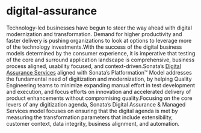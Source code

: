 # digital-assurance

Technology-led businesses have begun to steer the way ahead with digital modernization and transformation. Demand for higher productivity and faster delivery is pushing organizations to look at options to leverage more of the technology investments.With the success of the digital business models determined by the consumer experience, it is imperative that testing of the core and surround application landscape is comprehensive, business process aligned, usability focused, and context-driven.Sonata’s [Digital Assurance Services](https://www.sonata-software.com/platformation-services/digital-assurance-managed-services) aligned with Sonata’s Platformation™ Model addresses the fundamental need of digitization and modernization, by helping Quality Engineering teams to minimize expanding manual effort in test development and execution, and focus efforts on innovation and accelerated delivery of product enhancements without compromising quality.Focusing on the core levers of any digitization agenda, Sonata’s Digital Assurance & Managed Services model focuses on ensuring that the digital agenda is met by measuring the transformation parameters that include extensibility, customer context, data integrity, business alignment, and automation.
